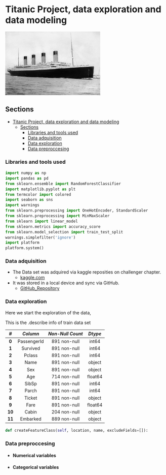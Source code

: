 # Titanic Project, data exploration and data modeling

<img src = "Images/RMS_Titanic_3.jpg" width = 300 height = 200>

<!--![Images](Images/RMS_Titanic_3.jpg)-->

## Sections

- [Titanic Project, data exploration and data modeling](#titanic-project-data-exploration-and-data-modeling)
  - [Sections](#sections)
    - [Libraries and tools used](#libraries-and-tools-used)
    - [Data adquisition](#data-adquisition)
    - [Data exploration](#data-exploration)
    - [Data preproccesing](#data-preproccesing)

### Libraries and tools used

```python
import numpy as np
import pandas as pd
from sklearn.ensemble import RandomForestClassifier
import matplotlib.pyplot as plt
from termcolor import colored
import seaborn as sns
import warnings
from sklearn.preprocessing import OneHotEncoder, StandardScaler
from sklearn.preprocessing import MinMaxScaler
from sklearn import linear_model
from sklearn.metrics import accuracy_score
from sklearn.model_selection import train_test_split
warnings.simplefilter('ignore')
import platform
platform.system()
```

### Data adquisition

- The Data set was adquired via kaggle reposities on challenger chapter.
  - [kaggle.com](https://www.kaggle.com/competitions/titanic "Titanic Data Set")
- It was stored in a local device and sync via GitHub.
  - [GitHub_Repository](https://github.com/Cesar421/Titanic "Cesar GitHub")
  
### Data exploration

Here we start the exploration of the data,

This is the .describe info of train data set

| **_#_**  | **_Column_**  | **_Non-Null Count_**  | **_Dtype_**  |  
|:-------: |:------------: |:--------------------: |:-----------: |
|  **0**   |  PassengerId  |     891 non-null      |    int64     |
|  **1**   |   Survived    |     891 non-null      |    int64     |
|  **2**   |    Pclass     |     891 non-null      |    int64     |
|  **3**   |     Name      |     891 non-null      |    object    |
|  **4**   |      Sex      |     891 non-null      |    object    |
|  **5**   |      Age      |     714 non-null      |   float64    |
|  **6**   |     SibSp     |     891 non-null      |    int64     |
|  **7**   |     Parch     |     891 non-null      |    int64     |
|  **8**   |    Ticket     |     891 non-null      |    object    |
|  **9**   |     Fare      |     891 non-null      |   float64    |
|  **10**  |     Cabin     |     204 non-null      |    object    |
|  **11**  |   Embarked    |     889 non-null      |    object    |

```python
def createFeatureClass(self, location, name, excludeFields=[]):
```

### Data preproccesing

- #### Numerical variables
  
- #### Categorical variables
